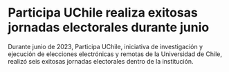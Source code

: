 # Participa UChile realiza exitosas jornadas electorales durante junio
Durante junio de 2023, Participa UChile, iniciativa de investigación y ejecución de elecciones electrónicas y remotas de la Universidad de Chile, realizó seis exitosas jornadas electorales dentro de la institución.
